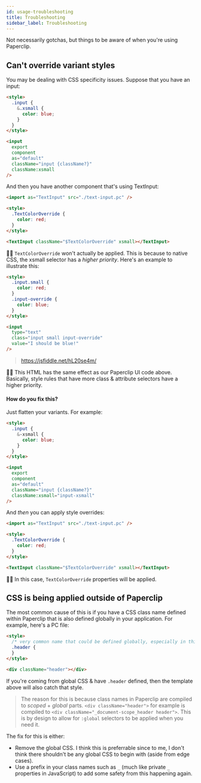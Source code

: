 ```yaml
---
id: usage-troubleshooting
title: Troubleshooting
sidebar_label: Troubleshooting
---
```


Not necessarily gotchas, but things to be aware of when you're using Paperclip.

## Can't override variant styles

You may be dealing with CSS specificity issues. Suppose that you have an input:

```html
<style>
  .input {
    &.xsmall {
      color: blue;
    }
  }
</style>

<input
  export
  component
  as="default"
  className="input {className?}"
  className:xsmall
/>
```

And then you have another component that's using TextInput:

```html
<import as="TextInput" src="./text-input.pc" />

<style>
  .TextColorOverride {
    color: red;
  }
</style>

<TextInput className="$TextColorOverride" xsmall></TextInput>
```

☝🏻 `TextColorOverride` won't actually be applied. This is because to native CSS, the xsmall selector has a _higher priority_. Here's an example to illustrate this:

```html
<style>
  .input.small {
    color: red;
  }
  .input-override {
    color: blue;
  }
</style>

<input
  type="text"
  class="input small input-override"
  value="I should be blue!"
/>
```

> https://jsfiddle.net/hL20se4m/

☝🏻 This HTML has the same effect as our Paperclip UI code above. Basically, style rules that have more class & attribute selectors have a higher priority.

#### How do you fix this?

Just flatten your variants. For example:

```html
<style>
  .input {
    &-xsmall {
      color: blue;
    }
  }
</style>

<input
  export
  component
  as="default"
  className="input {className?}"
  className:xsmall="input-xsmall"
/>
```

And _then_ you can apply style overrides:

```html
<import as="TextInput" src="./text-input.pc" />

<style>
  .TextColorOverride {
    color: red;
  }
</style>

<TextInput className="$TextColorOverride" xsmall></TextInput>
```

☝🏻 In this case, `TextColorOverride` properties will be applied.

## CSS is being applied outside of Paperclip

The most common cause of this is if you have a CSS class name defined within Paperclip that is also defined globally
in your application. For example, here's a PC file:

```html
<style>
  /* very common name that could be defined globally, especially in third-party CSS */
  .header {
  }
</style>

<div className="header"></div>
```

If you're coming from global CSS & have `.header` defined, then the template above will also catch that style.

> The reason for this is because class names in Paperclip are compiled to _scoped_ + _global_ parts. `<div className="header">` for example is compiled to `<div className="_document-scope_header header">`. This is by design to allow for `:global` selectors to be applied when you need it.

The fix for this is either:

- Remove the global CSS. I think this is preferrable since to me, I don't think there shouldn't be any global CSS to begin with (aside from edge cases).
- Use a prefix in your class names such as `_` (much like private `_` properties in JavaScript) to add some safety from this happening again.
